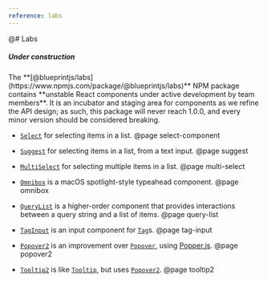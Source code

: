 ```yaml
---
reference: labs
---
```


@# Labs

<div class="pt-callout pt-intent-warning pt-icon-info-sign">
    <h5>Under construction</h5>
    The **[@blueprintjs/labs](https://www.npmjs.com/package/@blueprintjs/labs)** NPM package contains **unstable React components under active development by team members**. It is an incubator and staging area for components as we refine the API design; as such, this package will never reach 1.0.0, and every minor version should be considered breaking.
</div>

- [`Select`](#labs/select-component) for selecting items in a list.
@page select-component

- [`Suggest`](#labs/suggest) for selecting items in a list, from a text input.
@page suggest

- [`MultiSelect`](#labs/multi-select) for selecting multiple items in a list.
@page multi-select

- [`Omnibox`](#labs/omnibox) is a macOS spotlight-style typeahead component.
@page omnibox

- [`QueryList`](#labs/query-list) is a higher-order component that provides interactions between a query string and a list of items.
@page query-list

- [`TagInput`](#labs/tag-input) is an input component for [`Tag`](#core/components/tag)s.
@page tag-input

- [`Popover2`](#labs/popover2) is an improvement over [`Popover`](#core/components/popover), using [Popper.js](https://popper.js.org/).
@page popover2

- [`Tooltip2`](#labs/tooltip2) is like [`Tooltip`](#core/components/tooltip), but uses [`Popover2`](#labs/popover2).
@page tooltip2
